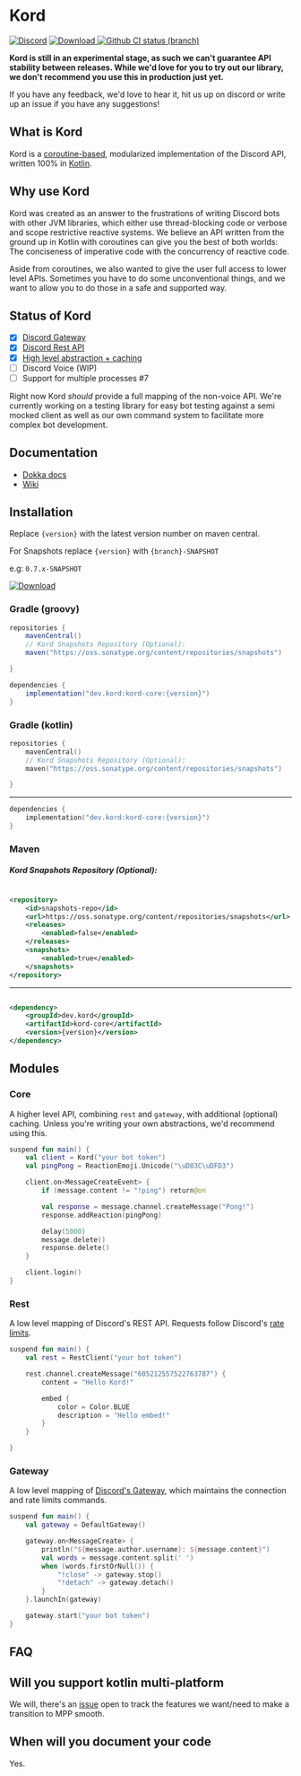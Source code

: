 # Kord

[![Discord](https://img.shields.io/discord/556525343595298817.svg?color=&label=Kord&logo=discord&style=for-the-badge)](https://discord.gg/6jcx5ev)
[![Download](https://img.shields.io/nexus/r/dev.kord/kord-core?color=fb5502&label=Kord&logoColor=05c1fd&server=https%3A%2F%2Frepo1.maven.org%2Fmaven2%2F&style=for-the-badge) ](https://search.maven.org/search?q=g:dev.kord)
[![Github CI status (branch)](https://img.shields.io/github/workflow/status/kordlib/kord/CI/master?label=CI&style=for-the-badge)]()

__Kord is still in an experimental stage, as such we can't guarantee API stability between releases. While we'd love for
you to try out our library, we don't recommend you use this in production just yet.__

If you have any feedback, we'd love to hear it, hit us up on discord or write up an issue if you have any suggestions!

## What is Kord

Kord is a [coroutine-based](https://kotlinlang.org/docs/reference/coroutines-overview.html), modularized implementation
of the Discord API, written 100% in [Kotlin](https://kotlinlang.org/).

## Why use Kord

Kord was created as an answer to the frustrations of writing Discord bots with other JVM libraries, which either use
thread-blocking code or verbose and scope restrictive reactive systems. We believe an API written from the ground up in
Kotlin with coroutines can give you the best of both worlds: The conciseness of imperative code with the concurrency of
reactive code.

Aside from coroutines, we also wanted to give the user full access to lower level APIs. Sometimes you have to do some
unconventional things, and we want to allow you to do those in a safe and supported way.

## Status of Kord

* [X] [Discord Gateway](https://github.com/kordlib/kord/tree/master/gateway)
* [x] [Discord Rest API](https://github.com/kordlib/kord/tree/master/rest)
* [X] [High level abstraction + caching](https://github.com/kordlib/kord/tree/master/core)
* [ ] Discord Voice (WIP)
* [ ] Support for multiple processes #7

Right now Kord *should* provide a full mapping of the non-voice API. We're currently working on a testing library for
easy bot testing against a semi mocked client as well as our own command system to facilitate more complex bot
development.

## Documentation

* [Dokka docs](https://kordlib.github.io/kord/)
* [Wiki](https://github.com/kordlib/kord/wiki)

## Installation

Replace `{version}` with the latest version number on maven central.

For Snapshots replace `{version}` with `{branch}-SNAPSHOT` 

e.g: `0.7.x-SNAPSHOT`

[![Download](https://img.shields.io/nexus/r/dev.kord/kord-core?color=fb5502&label=Kord&logoColor=05c1fd&server=https%3A%2F%2Frepo1.maven.org%2Fmaven2%2F&style=for-the-badge) ](https://search.maven.org/search?q=g:dev.kord)

### Gradle (groovy)

```groovy
repositories {
    mavenCentral()
    // Kord Snapshots Repository (Optional):
    maven("https://oss.sonatype.org/content/repositories/snapshots")

}
```

```groovy
dependencies {
    implementation("dev.kord:kord-core:{version}")
}
```

### Gradle (kotlin)

```kotlin
repositories {
    mavenCentral()
    // Kord Snapshots Repository (Optional):
    maven("https://oss.sonatype.org/content/repositories/snapshots")

}
```

---

```kotlin
dependencies {
    implementation("dev.kord:kord-core:{version}")
}
```

### Maven

##### Kord Snapshots Repository (Optional):

```xml

<repository>
    <id>snapshots-repo</id>
    <url>https://oss.sonatype.org/content/repositories/snapshots</url>
    <releases>
        <enabled>false</enabled>
    </releases>
    <snapshots>
        <enabled>true</enabled>
    </snapshots>
</repository>
```

---

```xml

<dependency>
    <groupId>dev.kord</groupId>
    <artifactId>kord-core</artifactId>
    <version>{version}</version>
</dependency>
```

## Modules

### Core

A higher level API, combining `rest` and `gateway`, with additional (optional) caching. Unless you're writing your own
abstractions, we'd recommend using this.

```kotlin
suspend fun main() {
    val client = Kord("your bot token")
    val pingPong = ReactionEmoji.Unicode("\uD83C\uDFD3")

    client.on<MessageCreateEvent> {
        if (message.content != "!ping") return@on

        val response = message.channel.createMessage("Pong!")
        response.addReaction(pingPong)

        delay(5000)
        message.delete()
        response.delete()
    }

    client.login()
}
```

### Rest

A low level mapping of Discord's REST API. Requests follow
Discord's [rate limits](https://discordapp.com/developers/docs/topics/rate-limits).

```kotlin
suspend fun main() {
    val rest = RestClient("your bot token")

    rest.channel.createMessage("605212557522763787") {
        content = "Hello Kord!"

        embed {
            color = Color.BLUE
            description = "Hello embed!"
        }
    }

}
```

### Gateway

A low level mapping of [Discord's Gateway](https://discordapp.com/developers/docs/topics/gateway), which maintains the
connection and rate limits commands.

```kotlin
suspend fun main() {
    val gateway = DefaultGateway()

    gateway.on<MessageCreate> {
        println("${message.author.username}: ${message.content}")
        val words = message.content.split(' ')
        when (words.firstOrNull()) {
            "!close" -> gateway.stop()
            "!detach" -> gateway.detach()
        }
    }.launchIn(gateway)

    gateway.start("your bot token")
}
```

## FAQ

## Will you support kotlin multi-platform

We will, there's an [issue](https://github.com/kordlib/kord/issues/69) open to track the features we want/need to make a
transition to MPP smooth.

## When will you document your code

Yes.
